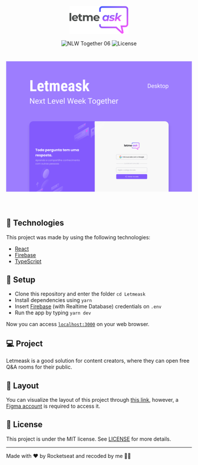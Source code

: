 <p align="center">
  <img alt="Letmeask" src=".github/logo.svg" width="160px">
</p>

<p align="center">
  <img src="https://img.shields.io/static/v1?label=NLW&message=06&color=8257E5&labelColor=000000" alt="NLW Together 06" />

  <img  src="https://img.shields.io/static/v1?label=license&message=MIT&color=8257E5&labelColor=000000" alt="License">   
</p>

<h1 align="center">
    <img alt="Letmeask" src=".github/cover.svg" />
</h1>

<br>

## 🧪 Technologies

This project was made by using the following technologies:

- [React](https://reactjs.org)
- [Firebase](https://firebase.google.com/)
- [TypeScript](https://www.typescriptlang.org/)

## 🚀 Setup

- Clone this repository and enter the folder `cd Letmeask`
- Install dependencies using `yarn`
- Insert [Firebase](https://firebase.google.com/) (with Realtime Database) credentials on ``.env``
- Run the app by typing `yarn dev`

Now you can access [`localhost:3000`](http://localhost:3000) on your web browser.

## 💻 Project

Letmeask is a good solution for content creators, where they can open free Q&A rooms for their public.

## 🔖 Layout

You can visualize the layout of this project through [this link](https://www.figma.com/file/u0BQK8rCf2KgzcukdRRCWh/Letmeask/duplicate), however, a [Figma account](http://figma.com/) is required to access it.

## 📝 License

This project is under the MIT license. See [LICENSE](LICENSE.md) for more details.

---

Made with ♥ by Rocketseat and recoded by me 👋🏻